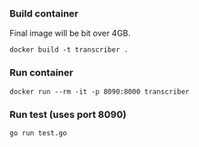 ### Build container
Final image will be bit over 4GB.
```
docker build -t transcriber .
```
### Run container
```
docker run --rm -it -p 8090:8000 transcriber
```
### Run test (uses port 8090)
```
go run test.go
```